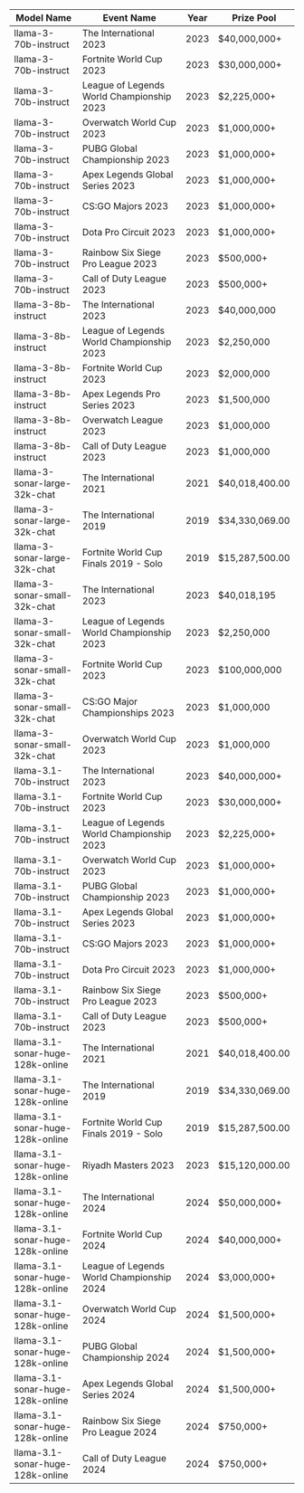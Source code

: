 | Model Name | Event Name | Year | Prize Pool |
| --- | --- | --- | --- |
| llama-3-70b-instruct | The International 2023 | 2023 | $40,000,000+ |
| llama-3-70b-instruct | Fortnite World Cup 2023 | 2023 | $30,000,000+ |
| llama-3-70b-instruct | League of Legends World Championship 2023 | 2023 | $2,225,000+ |
| llama-3-70b-instruct | Overwatch World Cup 2023 | 2023 | $1,000,000+ |
| llama-3-70b-instruct | PUBG Global Championship 2023 | 2023 | $1,000,000+ |
| llama-3-70b-instruct | Apex Legends Global Series 2023 | 2023 | $1,000,000+ |
| llama-3-70b-instruct | CS:GO Majors 2023 | 2023 | $1,000,000+ |
| llama-3-70b-instruct | Dota Pro Circuit 2023 | 2023 | $1,000,000+ |
| llama-3-70b-instruct | Rainbow Six Siege Pro League 2023 | 2023 | $500,000+ |
| llama-3-70b-instruct | Call of Duty League 2023 | 2023 | $500,000+ |
| llama-3-8b-instruct | The International 2023 | 2023 | $40,000,000 |
| llama-3-8b-instruct | League of Legends World Championship 2023 | 2023 | $2,250,000 |
| llama-3-8b-instruct | Fortnite World Cup 2023 | 2023 | $2,000,000 |
| llama-3-8b-instruct | Apex Legends Pro Series 2023 | 2023 | $1,500,000 |
| llama-3-8b-instruct | Overwatch League 2023 | 2023 | $1,000,000 |
| llama-3-8b-instruct | Call of Duty League 2023 | 2023 | $1,000,000 |
| llama-3-sonar-large-32k-chat | The International 2021 | 2021 | $40,018,400.00 |
| llama-3-sonar-large-32k-chat | The International 2019 | 2019 | $34,330,069.00 |
| llama-3-sonar-large-32k-chat | Fortnite World Cup Finals 2019 - Solo | 2019 | $15,287,500.00 |
| llama-3-sonar-small-32k-chat | The International 2023 | 2023 | $40,018,195 |
| llama-3-sonar-small-32k-chat | League of Legends World Championship 2023 | 2023 | $2,250,000 |
| llama-3-sonar-small-32k-chat | Fortnite World Cup 2023 | 2023 | $100,000,000 |
| llama-3-sonar-small-32k-chat | CS:GO Major Championships 2023 | 2023 | $1,000,000 |
| llama-3-sonar-small-32k-chat | Overwatch World Cup 2023 | 2023 | $1,000,000 |
| llama-3.1-70b-instruct | The International 2023 | 2023 | $40,000,000+ |
| llama-3.1-70b-instruct | Fortnite World Cup 2023 | 2023 | $30,000,000+ |
| llama-3.1-70b-instruct | League of Legends World Championship 2023 | 2023 | $2,225,000+ |
| llama-3.1-70b-instruct | Overwatch World Cup 2023 | 2023 | $1,000,000+ |
| llama-3.1-70b-instruct | PUBG Global Championship 2023 | 2023 | $1,000,000+ |
| llama-3.1-70b-instruct | Apex Legends Global Series 2023 | 2023 | $1,000,000+ |
| llama-3.1-70b-instruct | CS:GO Majors 2023 | 2023 | $1,000,000+ |
| llama-3.1-70b-instruct | Dota Pro Circuit 2023 | 2023 | $1,000,000+ |
| llama-3.1-70b-instruct | Rainbow Six Siege Pro League 2023 | 2023 | $500,000+ |
| llama-3.1-70b-instruct | Call of Duty League 2023 | 2023 | $500,000+ |
| llama-3.1-sonar-huge-128k-online | The International 2021 | 2021 | $40,018,400.00 |
| llama-3.1-sonar-huge-128k-online | The International 2019 | 2019 | $34,330,069.00 |
| llama-3.1-sonar-huge-128k-online | Fortnite World Cup Finals 2019 - Solo | 2019 | $15,287,500.00 |
| llama-3.1-sonar-huge-128k-online | Riyadh Masters 2023 | 2023 | $15,120,000.00 |
| llama-3.1-sonar-huge-128k-online | The International 2024 | 2024 | $50,000,000+ |
| llama-3.1-sonar-huge-128k-online | Fortnite World Cup 2024 | 2024 | $40,000,000+ |
| llama-3.1-sonar-huge-128k-online | League of Legends World Championship 2024 | 2024 | $3,000,000+ |
| llama-3.1-sonar-huge-128k-online | Overwatch World Cup 2024 | 2024 | $1,500,000+ |
| llama-3.1-sonar-huge-128k-online | PUBG Global Championship 2024 | 2024 | $1,500,000+ |
| llama-3.1-sonar-huge-128k-online | Apex Legends Global Series 2024 | 2024 | $1,500,000+ |
| llama-3.1-sonar-huge-128k-online | Rainbow Six Siege Pro League 2024 | 2024 | $750,000+ |
| llama-3.1-sonar-huge-128k-online | Call of Duty League 2024 | 2024 | $750,000+ |

